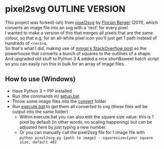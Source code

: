# pixel2svg OUTLINE VERSION

This project was forked(-ish) from [pixel2svg](https://florian-berger.de/en/software/pixel2svg/) by [Florian Berger](https://florian-berger.de/en/) (2011), which converts an image file into an svg with a 'rect' for every pixel.  
I wanted to make a version of this that merges all pixels that are the same colour, so that e.g. for an all-white pixel icon you'll just get 1 path instead of hundreds of `<rect>`s.  
So that's what I did, making use of [mmgp's StackOverflow post](https://stackoverflow.com/a/13851341) as the powerhouse that converts a bunch of squares to the outlines of a shape.  
And upgraded old stuff to Python 3 & added a nice short&sweet batch script so you can easily run this in bulk for an array of image files.

## How to use (Windows)

- Have Python 3 + PIP installed
- Run (the commands in) [setup.bat](./setup.bat)
- Throw some image files into the [convert](./convert) folder
- Run [execute.bat](./execute.bat) to get them all converted to svg (these files will be output into the same folder)
  - Within execute.bat you can also edit the square size value: this is 1 pixel by default (in other words, no scaling happening) but can be adjusted here by just typing a new number.
  - Or you can manually call the pixel2svg file for 1 image file with `python pixel2svg.py {path to image} --squaresize={your square size, default 40}`
